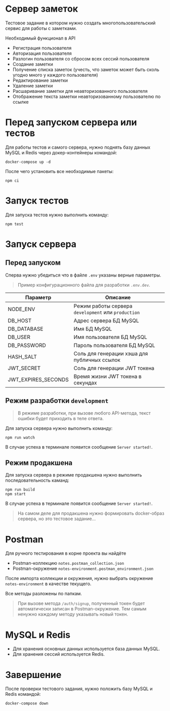 # Сервер заметок
Тестовое задание в котором нужно создать многопользовательский сервис для работы с заметками.

Необходимый функционал в API
 - Регистрация пользователя
 - Авторизация пользователя
 - Разлогин пользователя со сбросом всех сессий пользователя
 - Создание заметки
 - Получение списка заметок (учесть, что заметок может быть сколь угодно много у каждого пользователя)
 - Редактирование заметки
 - Удаление заметки
 - Расшаривание заметки для неавторизованного пользователя
 - Отображение текста заметки неавторизованному пользователю по ссылке

# Перед запуском сервера или тестов
Для работы тестов и самого сервера, нужно поднять базу данных MySQL и Redis через докер-контейнеры командой:

```
docker-compose up -d
```

После чего установить все необходимые пакеты:

```
npm ci
```

# Запуск тестов
Для запуска тестов нужно выполнить команду:

```
npm test
```

# Запуск сервера
## Перед запуском
Сперва нужно убедиться что в файле `.env` указаны верные параметры.

> Пример конфигурационного файла для разработки `.env.dev`.

| Параметр | Описание |
| ------ | ------ |
| NODE_ENV | Режим работы сервера `development` или `production` |
| DB_HOST | Адрес сервера БД MySQL |
| DB_DATABASE | Имя БД MySQL |
| DB_USER | Имя пользователя БД MySQL |
| DB_PASSWORD | Пароль пользователя БД MySQL |
| HASH_SALT | Соль для генерации хэша для публичных ссылок |
| JWT_SECRET | Соль для генерации JWT токена |
| JWT_EXPIRES_SECONDS | Время жизни JWT токена в секундах |

## Режим разработки `development`
> В режиме разработки, при вызове любого API-метода, текст ошибки будет приходить в теле ответа.

Для запуска сервера нужно выполнить команду:

```
npm run watch
```

В случае успеха в терминале появится сообщение `Server started!`.

## Режим продакшена
Для запуска сервера в режиме продакшена нужно выполнить последовательность каманд:

```
npm run build
npm start
```

В случае успеха в терминале появится сообщение `Server started!`.

> На самом деле для продакшена нужно формировать docker-образ сервера, но это тестовое задание...

# Postman
Для ручного тестирования в корне проекта вы найдёте
- Postman-коллекцию `notes.postman_collection.json`
- Postman-окружение `notes-environment.postman_environment.json`

После импорта коллекции и окружения, нужно выбрать окружение `notes-environment` в качестве текущего.

Все методы разложены по папкам.

> При вызове метода `/auth/signup`, полученный токен будет автоматически записан в Postman-окружение. Тем самым ненужно каждому методу указывать новый токен.

# MySQL и Redis
- Для хранения основных данных используется база данных MySQL.
- Для хранения сессий используется Redis.

# Завершение
После проверки тестового задания, нужно положить базу MySQL и Redis командой:
```
docker-compose down
```